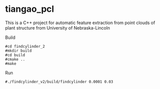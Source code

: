 # tiangao_pcl

This is a C++ project for automatic feature extraction from point clouds of plant structure from University of Nebraska-Lincoln

Build
```
#cd findcylinder_2
#mkdir build
#cd build
#cmake ..
#make
```
Run
```
#./findcylinder_v2/build/findcylinder 0.0001 0.03
```
